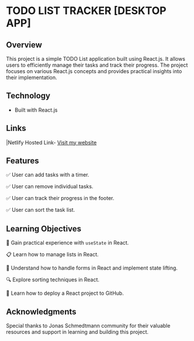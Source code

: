 # TODO LIST TRACKER [DESKTOP APP]

## Overview
This project is a simple TODO List application built using React.js. It allows users to efficiently manage their tasks and track their progress. The project focuses on various React.js concepts and provides practical insights into their implementation.

## Technology
- Built with React.js
## Links
  |Netlify Hosted Link- [Visit my website](https://wonderful-florentine-eb9dfe.netlify.app/)

## Features
✅ User can add tasks with a timer.

✅ User can remove individual tasks.

✅ User can track their progress in the footer.

✅ User can sort the task list.

## Learning Objectives
🎯 Gain practical experience with `useState` in React.

📋 Learn how to manage lists in React.

📝 Understand how to handle forms in React and implement state lifting.

🔍 Explore sorting techniques in React.

🚀 Learn how to deploy a React project to GitHub.

## Acknowledgments
Special thanks to Jonas Schmedtmann community for their valuable resources and support in learning and building this project.


